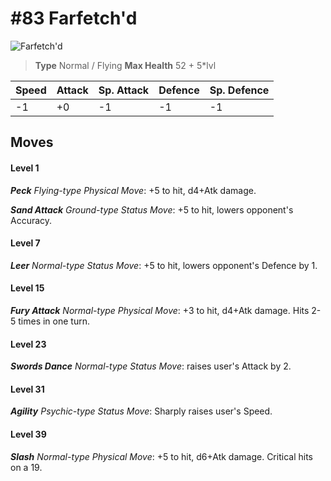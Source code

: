 # #83 Farfetch'd


![Farfetch'd](https://img.pokemondb.net/sprites/home/normal/1x/farfetchd.png)

> **Type** Normal / Flying
> **Max Health** 52 + 5\*lvl

| Speed | Attack | Sp. Attack | Defence | Sp. Defence |
| ----- | ------ | ---------- | ------- | ----------- |
| -1 | +0 | -1 | -1 | -1 |

## Moves
#### Level 1

***Peck** Flying-type Physical Move*: +5 to hit, d4+Atk damage. 

***Sand Attack** Ground-type Status Move*: +5 to hit, lowers opponent's Accuracy.
#### Level 7

***Leer** Normal-type Status Move*: +5 to hit, lowers opponent's Defence by 1.
#### Level 15

***Fury Attack** Normal-type Physical Move*: +3 to hit, d4+Atk damage. Hits 2-5 times in one turn.
#### Level 23

***Swords Dance** Normal-type Status Move*: raises user's Attack by 2.
#### Level 31

***Agility** Psychic-type Status Move*: Sharply raises user's Speed.
#### Level 39

***Slash** Normal-type Physical Move*: +5 to hit, d6+Atk damage. Critical hits on a 19.

